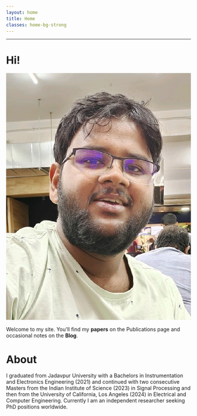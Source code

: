 ```yaml
---
layout: home
title: Home
classes: home-bg-strong
---
```



---

# Hi!
<img src="/assets/img/passport.jpg" alt="Portrait" class="passport" />

Welcome to my site. You'll find my **papers** on the Publications page and occasional notes on the **Blog**.

# About
I graduated from Jadavpur University with a Bachelors in Instrumentation and Electronics Engineering (2021) and continued with two consecutive Masters from the Indian Institute of Science (2023) in Signal Processing and then from the University of California, Los Angeles (2024) in Electrical and Computer Engineering. Currently I am an independent researcher seeking PhD positions worldwide.

